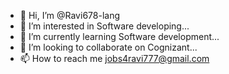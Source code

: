 - 👋 Hi, I’m @Ravi678-lang
- 👀 I’m interested in Software developing...
- 🌱 I’m currently learning Software development...
- 💞️ I’m looking to collaborate on Cognizant...
- 📫 How to reach me jobs4ravi777@gmail.com

<!---
Ravi678-lang/Ravi678-lang is a ✨ special ✨ repository because its `README.md` (this file) appears on your GitHub profile.
You can click the Preview link to take a look at your changes.
--->
